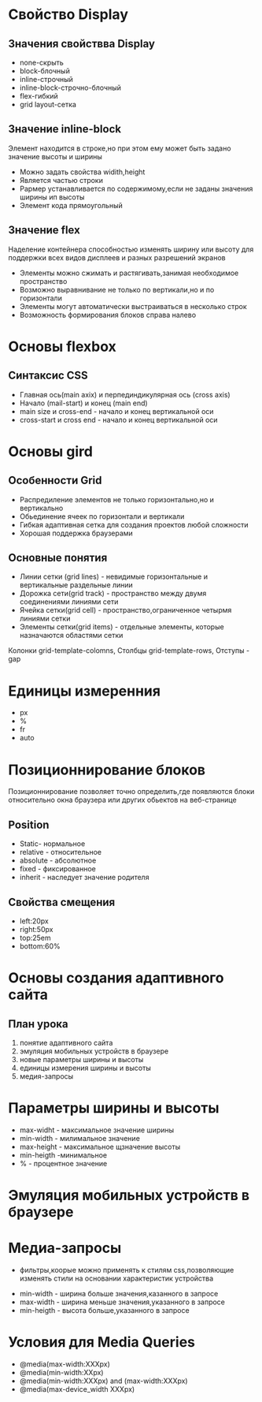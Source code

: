 # Свойство Display
## Значения свойствва Display
* none-скрыть
* block-блочный
* inline-строчный
* inline-block-строчно-блочный
* flex-гибкий
* grid layout-сетка
## Значение inline-block
Элемент находится в строке,но при этом ему может быть задано значение высоты и ширины
* Можно задать свойства widith,height
* Является частью строки
* Рармер устанавливается по содержимому,если не заданы значения ширины ип высоты
* Элемент кода прямоугольный
## Значение flex
Наделение контейнера способностью изменять ширину или высоту для поддержки всех видов дисплеев и разных разрешений экранов
* Элементы можно сжимать и растягивать,занимая необходимое пространство 
* Возможно выравнивание не только по вертикали,но и по горизонтали 
* Элементы могут автоматически выстраиваться в несколько строк
* Возможность формирования блоков справа налево

# Основы flexbox
## Синтаксис CSS
* Главная ось(main axix) и перпединдикулярная ось (cross axis)
* Начало (mail-start) и конец (main end)
* main size и cross-end - начало и конец вертикальной оси
* cross-start и cross end - начало и конец вертикальной оси
# Основы gird
## Особенности Grid
* Распредиление элементов не только горизонтально,но и вертикально
* Обьединение ячеек по горизонтали и вертикали 
* Гибкая адаптивная сетка для создания проектов любой сложности
* Хорошая поддержка браузерами 
## Основные понятия
* Линии сетки (grid lines) - невидимые горизонтальные и вертикальные раздельные линии 
* Дорожка сети(grid track) - пространство между двумя соединениями линиями сети
* Ячейка сетки(grid cell) - пространство,ограниченное четырмя линиями сетки
* Элементы сетки(grid items) - отдельные элементы, которые назначаются областями сетки

Колонки grid-template-colomns, Столбцы grid-template-rows, Отступы - gap 
# Единицы измеренния
* px
* % 
* fr
* auto

# Позиционнирование блоков

Позиционнирование позволяет точно определить,где появляются блоки относительно окна браузера или других обьектов на веб-странице
## Position
* Static- нормальное
* relative - относительное
* absolute - абсолютное
* fixed - фиксированное
* inherit - наследует значение родителя
## Свойства смещения 
* left:20px
* right:50px
* top:25em 
* bottom:60%

# Основы создания адаптивного сайта

## План урока
1. понятие адаптивного сайта
2. эмуляция мобильных устройств в браузере
3. новые параметры ширины и высоты 
4. единицы измерения ширины и высоты 
5. медия-запросы

# Параметры ширины и высоты
* max-widht - максимальное значение ширины
* min-width - милимальное значение
* max-height - максимальное щзначение высоты
* min-heigth -минимальное
* % - процентное значение

# Эмуляция мобильных устройств в браузере

# Медиа-запросы
- фильтры,коорые можно применять к стилям css,позволяющие изменять стили на основании характеристик устройства

* min-width - ширина больше значения,казанного в запросе
* max-width - ширина меньше значения,указанного в запросе
* min-heigth - высота больше,указанного в запросе

# Условия для Media Queries
* @media(max-width:XXXpx)
* @media(min-width:XXpx)
* @media(min-width:XXXpx) and (max-width:XXXpx)
* @media(max-device_width XXXpx)













